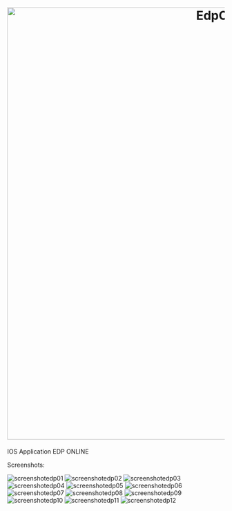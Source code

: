 <h1 align="center">
    <img alt="EdpOnline" src="wallpapers/edp_wallpaper.png" width="1000px" />
</h1>

IOS Application EDP ONLINE

Screenshots:

![screenshotedp01](https://github.com/IgorClemente/EDP-ONLINE/blob/master/screenshots/screenshotedp01.png)
![screenshotedp02](https://github.com/IgorClemente/EDP-ONLINE/blob/master/screenshots/screenshotedp02.png)
![screenshotedp03](https://github.com/IgorClemente/EDP-ONLINE/blob/master/screenshots/screenshotedp03.png)
![screenshotedp04](https://github.com/IgorClemente/EDP-ONLINE/blob/master/screenshots/screenshotedp04.png)
![screenshotedp05](https://github.com/IgorClemente/EDP-ONLINE/blob/master/screenshots/screenshotedp05.png)
![screenshotedp06](https://github.com/IgorClemente/EDP-ONLINE/blob/master/screenshots/screenshotedp06.png)
![screenshotedp07](https://github.com/IgorClemente/EDP-ONLINE/blob/master/screenshots/screenshotedp07.png)
![screenshotedp08](https://github.com/IgorClemente/EDP-ONLINE/blob/master/screenshots/screenshotedp08.png)
![screenshotedp09](https://github.com/IgorClemente/EDP-ONLINE/blob/master/screenshots/screenshotedp09.png)
![screenshotedp10](https://github.com/IgorClemente/EDP-ONLINE/blob/master/screenshots/screenshotedp10.png)
![screenshotedp11](https://github.com/IgorClemente/EDP-ONLINE/blob/master/screenshots/screenshotedp11.png)
![screenshotedp12](https://github.com/IgorClemente/EDP-ONLINE/blob/master/screenshots/screenshotedp12.png)
